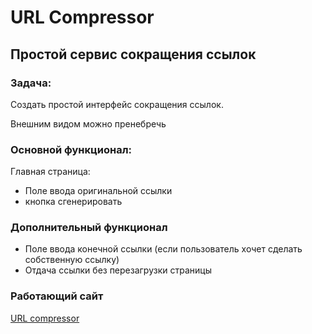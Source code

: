# URL Compressor

## Простой сервис сокращения ссылок

### Задача:

Создать простой интерфейс сокращения ссылок.

Внешним видом можно пренебречь

### Основной функционал:

Главная страница:

* Поле ввода оригинальной ссылки
* кнопка сгенерировать

### Дополнительный функционал

* Поле ввода конечной ссылки (если пользователь хочет сделать собственную ссылку)
* Отдача ссылки без перезагрузки страницы

### Работающий сайт

[URL compressor](http://http://smartgeek-ft.esy.es/)
